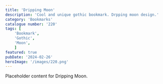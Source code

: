 ```yaml
---
title: 'Dripping Moon'
description: 'Cool and unique gothic bookmark. Drpping moon design.'
category: 'Bookmarks'
catalogue number: '220'
tags: [
    'Bookmark', 
    'Gothic',
    'Moon', 
    ]
featured: true
pubDate: '2024-02-26'
heroImage: '/images/220.png'
---
```


Placeholder content for Dripping Moon.